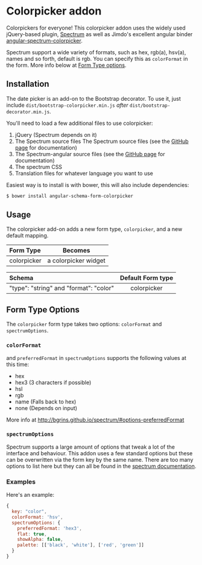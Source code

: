 Colorpicker addon
=================

Colorpickers for everyone! This colorpicker addon uses the widely used jQuery-based plugin, [Spectrum](https://github.com/bgrins/spectrum) as well as Jimdo's excellent angular binder [angular-spectrum-colorpicker](https://github.com/Jimdo/angular-spectrum-colorpicker).

Spectrum support a wide variety of formats, such as hex, rgb(a), hsv(a), names and so forth, default is rgb. You can specify this as `colorFormat` in the form. More info below at [Form Type options](#form-type-options).

Installation
------------
The date picker is an add-on to the Bootstrap decorator. To use it, just include
`dist/bootstrap-colorpicker.min.js` *after* `dist/bootstrap-decorator.min.js`.

You'll need to load a few additional files to use colorpicker:

1. jQuery (Spectrum depends on it)
2. The Spectrum source files The Spectrum source files (see the
   [GitHub page](https://github.com/amsul/pickadate.js) for documentation)
3. The Spectrum-angular source files (see the
   [GitHub page](https://github.com/Jimdo/angular-spectrum-colorpicker) for documentation)
3. The spectrum CSS
4. Translation files for whatever language you want to use

Easiest way is to install is with bower, this will also include dependencies:
```bash
$ bower install angular-schema-form-colorpicker
```

Usage
-----
The colorpicker add-on adds a new form type, `colorpicker`, and a new default
mapping.

|  Form Type     |   Becomes    |
|:---------------|:------------:|
|  colorpicker    |  a colorpicker widget |


| Schema             |   Default Form type  |
|:-------------------|:------------:|
| "type": "string" and "format": "color"   |   colorpicker   |


Form Type Options
-------
The `colorpicker` form type takes two options: `colorFormat` and `spectrumOptions`.

### `colorFormat`
and `preferredFormat` in `spectrumOptions` supports the following values at this time:

- hex
- hex3 (3 characters if possible)
- hsl
- rgb
- name (Falls back to hex)
- none (Depends on input)

More info at http://bgrins.github.io/spectrum/#options-preferredFormat

### `spectrumOptions`
Spectrum supports a large amount of options that tweak a lot of the interface and behaviour. This addon uses a few standard options but these can be overwritten via the form key by the same name.
There are too many options to list here but they can all be found in the [spectrum documentation](http://bgrins.github.io/spectrum/#options).

### Examples

Here's an example:

```javascript
{
  key: "color",
  colorFormat: 'hsv',
  spectrumOptions: {
    preferredFormat: 'hex3',
    flat: true,
    showAlpha: false,
    palette: [['black', 'white'], ['red', 'green']]
  }
}
```
